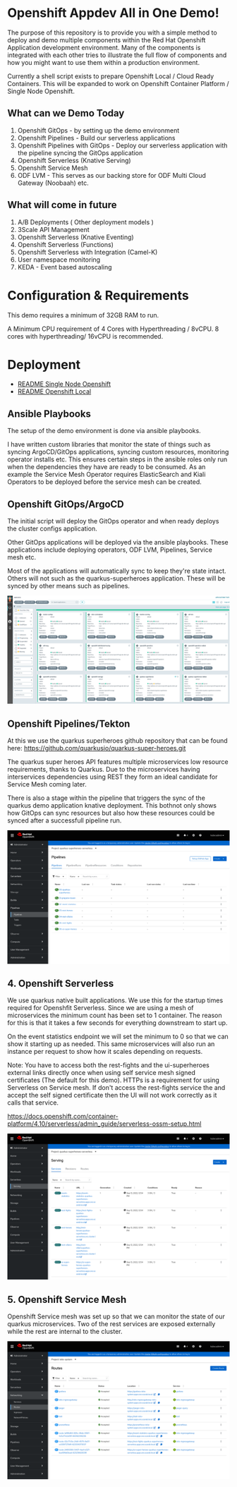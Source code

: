 ﻿# Openshift Appdev All in One Demo!

The purpose of this repository is to provide you with a simple method to deploy and demo multiple components within the Red Hat Openshift Application development environment. Many of the components is integrated with each other tries to illustrate the full flow of components and how you might want to use them within a production environment.

Currently a shell script exists to prepare Openshift Local / Cloud Ready Containers. This will be expanded to work on Openshift Container Platform / Single Node Openshift.

## What can we Demo Today

1. Openshift GitOps - by setting up the demo environment
2. Openshift Pipelines - Build our serverless applications
3. Openshift Pipelines with GitOps - Deploy our serverless application with the pipeline syncing the GitOps application
4. Openshift Serverless (Knative Serving)
5. Openshift Service Mesh
6. ODF LVM - This serves as our backing store for ODF Multi Cloud Gateway (Noobaah) etc.

## What will come in future  

1. A/B Deployments ( Other deployment models )
2. 3Scale API Management
3. Openshift Serverless (Knative Eventing)
4. Openshift Serverless (Functions)
5. Openshift Serverless with Integration (Camel-K)
6. User namespace monitoring
7. KEDA - Event based autoscaling

# Configuration & Requirements

This demo requires a minimum of 32GB RAM to run.

A Minimum CPU requirement of 4 Cores with Hyperthreading / 8vCPU. 8 cores with hyperthreading/ 16vCPU is recommended.

# Deployment

- [README Single Node Openshift](README-SNO.md)
- [README Openshift Local](README-CRC.md)

## Ansible Playbooks

  The setup of the demo environment is done via ansible playbooks.

  I have written custom libraries that monitor the state of things such as syncing ArgoCD/GitOps applications, syncing custom resources, monitoring operator installs etc. This ensures certain steps in the ansible roles only run when the dependencies they have are ready to be consumed. As an example the Service Mesh Operator requires ElasticSearch and Kiali Operators to be deployed before the service mesh can be created.

## Openshift GitOps/ArgoCD

  The initial script will deploy the GitOps operator and when ready deploys the cluster configs application. 

  Other GitOps applications will be deployed via the ansible playbooks. These applications include deploying operators, ODF LVM, Pipelines, Service mesh etc.

  Most of the applications will automatically sync to keep they're state intact. Others will not such as the quarkus-superheroes application. These will be synced by other means such as pipelines.

  ![Openshift GitOps Dashboard](images/1-ocp-gitops.png)

## Openshift Pipelines/Tekton

  At this we use the quarkus superheroes github repository that can be found here: https://github.com/quarkusio/quarkus-super-heroes.git

  The quarkus super heroes API features multiple microservices low resource requirements, thanks to Quarkus. Due to the microservices having interservices dependencies using REST they form an ideal candidate for Service Mesh coming later.

  There is also a stage within the pipeline that triggers the sync of the quarkus demo application knative deployment. This bothnot only shows how GitOps can sync resources but also how these resources could be synced after a successfull pipeline run.

  ![Openshift Pipelines](images/2-openshift-pipelines.png)

## 4. Openshift Serverless

  We use quarkus native built applications. We use this for the startup times required for Openshfit Serverless. Since we are using a mesh of microservices the minimum count has been set to 1 container. The reason for this is that it takes a few seconds for everything downstream to start up.

  On the event statistics endpoint we will set the minimum to 0 so that we can show it starting up as needed. This same microservices will also run an instance per request to show how it scales depending on requests.

  Note: You have to access both the rest-fights and the ui-superheroes external links directly once when using self service mesh signed certificates (The default for this demo). HTTPs is a requirement for using Serverless on Service mesh. If don't access the rest-fights service the and accept the self signed certificate then the UI will not work correctly as it calls that service.

  https://docs.openshift.com/container-platform/4.10/serverless/admin_guide/serverless-ossm-setup.html

  ![Openshift Pipelines](images/3-openshift-serverless.png)

## 5. Openshift Service Mesh

  Openshift Service mesh was set up so that we can monitor the state of our quarkus microservices. Two of the rest services are exposed externally while the rest are internal to the cluster.

  ![Openshift Pipelines](images/4-openshift-service-mesh.png)